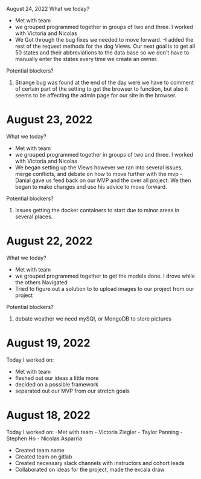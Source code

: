 
August 24, 2022
What we today?
- Met with team
- we grouped programmed together in groups of two and three. I worked with Victoria and Nicolas
- We Got through the bug fixes we needed to move forward. 
-I added the rest of the request methods for the dog Views. Our next goal is to get all 50 states and their abbreviations to the data base so we don't have to manually enter the states every time we create an owner.

 Potential blockers?
1. Strange bug was found at the end of the day were we have to comment of certain part of the setting to get the browser to function, but also it seems to be affecting the admin page for our site in the browser.

# August 23, 2022
What we today?
- Met with team
- we grouped programmed together in groups of two and three. I worked with Victoria and Nicolas
- We began setting up the Views however we ran into several issues, merge conflicts, and debate on how to move further with the mvp
-Danial gave us feed back on our MVP and the over all project. We then began to make changes and use his advice to move forward.

 Potential blockers?
1. Issues getting the docker containers to start due to minor areas in several places.


# August 22, 2022
What we today?
- Met with team
- we grouped programmed together to get the models done. I drove while the others Navigated
- Tried to figure out a solution to to upload images to our project from our project

 Potential blockers?
1. debate weather we need mySQl, or MongoDB to store pictures


# August 19, 2022
Today I worked on:
- Met with team
- fleshed out our ideas a little more
- decided on a possible framework
- separated out our MVP from our stretch goals


# August 18, 2022
Today I worked on:
-Met with team
    - Victoria Ziegler
    - Taylor Panning
    - Stephen Ho
    - Nicolas Asparria
- Created team name
- Created team on gitlab
- Created necessary slack channels with instructors and cohort leads
- Collaborated on ideas for the project, made the excala draw